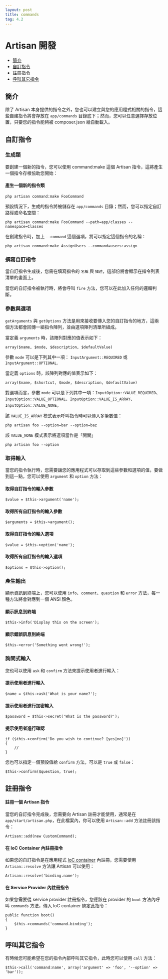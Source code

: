 ```yaml
---
layout: post
title: commands
tag: 4.2
---
```

# Artisan 開發

- [簡介](#introduction)
- [自訂指令](#building-a-command)
- [註冊指令](#registering-commands)
- [呼叫其它指令](#calling-other-commands)

<a name="introduction"></a>
## 簡介

除了 Artisan 本身提供的指令之外，您也可以建立與您的應用程式相關的指令，這些自建指令將會存放在 `app/commands` 目錄底下；然而，您可以任意選擇存放位置，只要您的指令能夠被 composer.json 給自動載入。

<a name="building-a-command"></a>
## 自訂指令

### 生成類

要創建一個新的指令，您可以使用 command:make 這個 Artisan 指令，這將產生一個指令存根協助您開始：

#### 產生一個新的指令類

	php artisan command:make FooCommand

預設情況下，生成的指令將被儲存在 `app/commands` 目錄；然而，您可以指定自訂路徑或命名空間：

	php artisan command:make FooCommand --path=app/classes --namespace=Classes

在創建指令時，加上 `--command` 這個選項，將可以指定這個指令的名稱：

	php artisan command:make AssignUsers --command=users:assign

### 撰寫自訂指令

當自訂指令生成後，您需在填寫指令的 `名稱` 與 `描述`，這部份將會顯示在指令列表清單的畫面上。

當您的自訂指令被執行時，將會呼叫 `fire` 方法，您可以在此加入任何的邏輯判斷。

### 參數與選項

`getArguments` 與 `getOptions` 方法是用來接收要傳入您的自訂指令的地方，這兩個方法都會回傳一組指令陣列，並由選項陣列清單所組成。

當定義 `arguments` 時，該陣列對應的值表示如下：

	array($name, $mode, $description, $defaultValue)

參數 `mode` 可以是下列其中一項： `InputArgument::REQUIRED` 或 `InputArgument::OPTIONAL`.

當定義 `options` 時，該陣列對應的值表示如下：

	array($name, $shortcut, $mode, $description, $defaultValue)

對選項而言，參數 `mode` 可以是下列其中一項：`InputOption::VALUE_REQUIRED`、`InputOption::VALUE_OPTIONAL`、`InputOption::VALUE_IS_ARRAY`、`InputOption::VALUE_NONE`。

該 `VALUE_IS_ARRAY` 模式表示呼叫指令時可以傳入多筆數值：

	php artisan foo --option=bar --option=baz

該 `VALUE_NONE` 模式表示將選項當作是「開關」

	php artisan foo --option

### 取得輸入

當您的指令執行時，您需要讓您的應用程式可以存取到這些參數和選項的值，要做到這一點，您可以使用 `argument` 和 `option` 方法：

#### 取得自訂指令的輸入參數

	$value = $this->argument('name');

#### 取得所有自訂指令的輸入參數

	$arguments = $this->argument();

#### 取得自訂指令的輸入選項

	$value = $this->option('name');

#### 取得所有自訂指令的輸入選項

	$options = $this->option();

### 產生輸出

顯示資訊到終端上，您可以使用 `info`、`comment`、`question` 和 `error` 方法，每一種方法將會對應到一個 ANSI 顏色。

#### 顯示訊息到終端

	$this->info('Display this on the screen');

#### 顯示錯誤訊息到終端

	$this->error('Something went wrong!');

### 詢問式輸入

您也可以使用 `ask` 和 `confirm` 方法來提示使用者進行輸入：

#### 提示使用者進行輸入

	$name = $this->ask('What is your name?');

#### 提示使用者進行加密輸入

	$password = $this->secret('What is the password?');

#### 提示使用者進行確認

	if ($this->confirm('Do you wish to continue? [yes|no]'))
	{
		//
	}

您也可以指定一個預設值給 `confirm` 方法，可以是 `true` 或 `false`：

	$this->confirm($question, true);

<a name="registering-commands"></a>
## 註冊指令

#### 註冊一個 Artisan 指令

當您的自訂指令完成後，您需要向 Artisan 註冊才能使用，通常是在 `app/start/artisan.php`，在此檔案內，你可以使用 `Artisan::add` 方法註冊該指令：

	Artisan::add(new CustomCommand);

#### 在 IoC Container 內註冊指令

如果您的自訂指令是在應用程式 [IoC container](/docs/ioc) 內註冊，您需要使用 `Artisan::resolve` 方法讓 Artisan 可以使用：

	Artisan::resolve('binding.name');

#### 在 Service Provider 內註冊指令

如果您需要從 service provider 註冊指令，您應該在 provider 的 `boot` 方法內呼叫 `commands` 方法，傳入 IoC container 綁定此指令：

	public function boot()
	{
		$this->commands('command.binding');
	}

<a name="calling-other-commands"></a>
## 呼叫其它指令

有時候您可能希望在您的指令內部呼叫其它指令，此時您可以使用 `call` 方法：

	$this->call('command:name', array('argument' => 'foo', '--option' => 'bar'));
